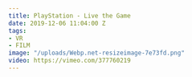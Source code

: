 ```yaml
---
title: PlayStation - Live the Game
date: 2019-12-06 11:04:00 Z
tags:
- VR
- FILM
image: "/uploads/Webp.net-resizeimage-7e73fd.png"
video: https://vimeo.com/377760219
---
```


